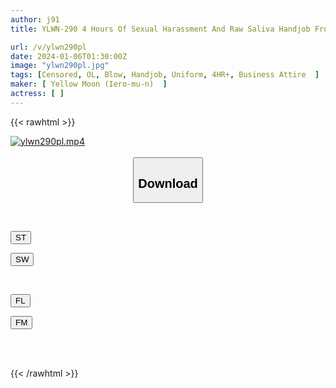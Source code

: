 ```yaml
---
author: j91
title: YLWN-290 4 Hours Of Sexual Harassment And Raw Saliva Handjob From A Real Amateur Office Lady

url: /v/ylwn290pl
date: 2024-01-06T01:30:00Z
image: "ylwn290pl.jpg"
tags: [Censored, OL, Blow, Handjob, Uniform, 4HR+, Business Attire	]
maker: [ Yellow Moon (Iero-mu-n)  ]
actress: [ ]
---
```



{{< rawhtml >}}

<div class="video" data-videoid="qKZWDv0yDKiAx7">
    <a href="javascript:;">
        <img src="/v/ylwn290pl/ylwn290pl.jpg" width="WIDTH" height="HEIGHT" alt="ylwn290pl.mp4" loading="lazy">
    </a>
</div>

<script type="text/javascript" src="https://j91.asia/asset/on-demand-st.js"></script>

<br>
  <link rel="stylesheet" href="https://j91.asia/asset/bs5.css">
  
  <center>
  <button class="btn btn-primary" type="button" data-bs-toggle="collapse" data-bs-target=".multi-collapse" aria-expanded="false" aria-controls="multiCollapseExample1 multiCollapseExample2"><h2>Download</h2></button></center>
</p>
<div class="row">
  <div class="col">
    <div class="collapse multi-collapse" id="multiCollapseExample1">
      <div class="card card-body">
	      	      <br>
<div class="buttons">  
<p><a href="https://streamtape.to/v/qKZWDv0yDKiAx7" target="_blank"><button class="btn-hover color-3"><i class="fa fa-download"></i> ST</button></a></p>
<p><a href="https://flaswish.com/6qolkz6wrysn" target="_blank"><button class="btn-hover color-2"><i class="fa fa-download"></i> SW</button></a></p></div>
    </div>
  </div>
</div>
  <div class="col">
    <div class="collapse multi-collapse" id="multiCollapseExample2">
      <div class="card card-body">
	      <br>
<div class="buttons">
<p><a href="javascript:;" target="_blank"><button class="btn-hover color-9"><i class="fa fa-download"></i> FL</button></a></p>
<p><a href="javascript:;" target="_blank"><button class="btn-hover color-8"><i class="fa fa-download"></i> FM</button></a></p></div>
<br><br>
      </div>
    </div>
  </div>
</div>

{{< /rawhtml >}}
